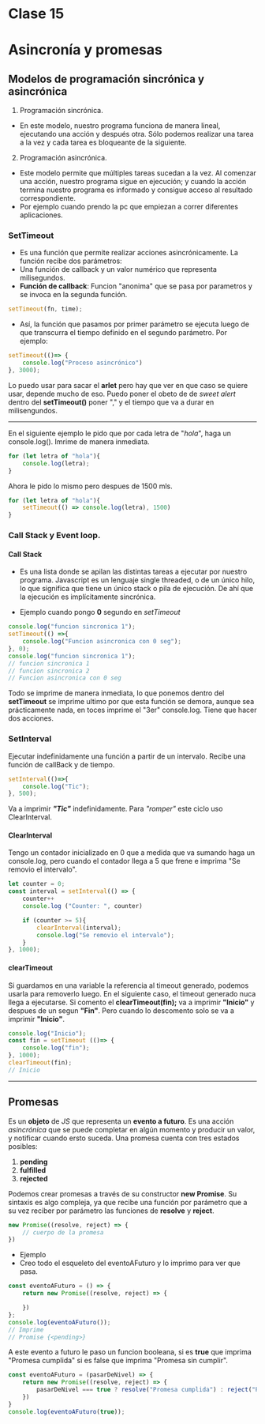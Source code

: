 # Clase 15
# Asincronía y promesas

## Modelos de programación sincrónica y asincrónica

1. Programación  sincrónica.
- En este modelo, nuestro programa funciona de manera lineal, ejecutando una acción y después otra. Sólo podemos realizar una tarea a la vez y cada tarea es bloqueante de la siguiente.
2. Programación  asincrónica.
- Este modelo permite que múltiples tareas sucedan a la vez. Al comenzar una acción, nuestro programa sigue en ejecución; y cuando la acción termina nuestro programa es informado y consigue acceso al resultado correspondiente.
- Por ejemplo cuando prendo la pc que empiezan a correr diferentes aplicaciones.

### SetTimeout

- Es una función que permite realizar acciones asincrónicamente. La función recibe dos parámetros:
- Una función de callback y un valor numérico que representa milisegundos.
- **Función de callback**: Funcion "anonima" que se pasa por parametros y se invoca en la segunda función.
```js
setTimeout(fn, time);
```
- Así, la función que pasamos por primer parámetro se ejecuta luego de que transcurra el tiempo definido en el segundo parámetro. Por ejemplo:
```js
setTimeout(()=> {
    console.log("Proceso asincrónico")
}, 3000);
```
Lo puedo usar para sacar el **arlet** pero hay que ver en que caso se quiere usar, depende mucho de eso.
Puedo poner el obeto de de *sweet alert*  dentro del **setTimeout()** poner "," y el tiempo que va a durar en milisengundos.

----
En el siguiente ejemplo le pido que por cada letra de "*hola*", haga un console.log().
Imrime de manera inmediata.
```js
for (let letra of "hola"){
    console.log(letra);
}
```
Ahora le pido lo mismo pero despues de 1500 mls.
```js
for (let letra of "hola"){
    setTimeout(() => console.log(letra), 1500)
}
```
### Call Stack y Event loop.
#### Call Stack
- Es una lista donde se apilan las distintas tareas a ejecutar por nuestro programa. Javascript es un lenguaje single threaded, o de un único hilo, lo que significa que tiene un único stack o pila de ejecución. De ahí que la ejecución es implícitamente sincrónica.

- Ejemplo cuando pongo **0** segundo en *setTimeout*
```js
console.log("funcion sincronica 1");
setTimeout(() =>{
    console.log("Funcion asincronica con 0 seg");
}, 0);
console.log("funcion sincronica 1");
// funcion sincronica 1
// funcion sincronica 2
// Funcion asincronica con 0 seg
```
Todo se imprime de manera inmediata, lo que ponemos dentro del **setTimeout** se imprime ultimo por que esta función se demora, aunque sea prácticamente nada, en toces imprime el "3er" console.log. Tiene que hacer dos acciones.

### SetInterval
Ejecutar indefinidamente una función a partir de un intervalo.
Recibe una función de callBack y de tiempo.
```js
setInterval(()=>{
    console.log("Tic");   
}, 500);
```
Va a imprimir ***"Tic"*** indefinidamente.
Para *"romper"* este ciclo uso ClearInterval.

#### ClearInterval

Tengo un contador inicializado en 0 que a medida que va sumando haga un console.log, pero cuando el contador llega a 5 que frene e imprima "Se removio el intervalo".

```js
let counter = 0;
const interval = setInterval(() => {
    counter++
    console.log ("Counter: ", counter)

    if (counter >= 5){
        clearInterval(interval);
        console.log("Se removio el intervalo");
    }
}, 1000);
```
#### clearTimeout
Si guardamos en una variable la referencia al timeout generado, podemos usarla para removerlo luego. En el siguiente caso, el timeout generado nuca llega a ejecutarse.
Si comento el **clearTimeout(fin);** va a imprimir **"Inicio"** y despues de un segun **"Fin"**. Pero cuando lo descomento solo se va a imprimir **"Inicio"**.
```js
console.log("Inicio");
const fin = setTimeout (()=> {
    console.log("fin");
}, 1000);
clearTimeout(fin);
// Inicio
```
---
## Promesas

Es un **objeto** de *JS* que representa un **evento a futuro**. Es una acción *asincrónica* que se puede completar en algún momento y producir un valor, y notificar cuando ersto suceda.
Una promesa cuenta con tres estados posibles:
1.  **pending**
2.  **fulfilled**
3.  **rejected**
  
Podemos crear promesas a través de su constructor **new Promise**. Su sintaxis es algo compleja, ya que recibe una función por parámetro que a su vez reciber por parámetro las funciones de **resolve** y **reject**.
```js
new Promise((resolve, reject) => {
    // cuerpo de la promesa
})
```
- Ejemplo
- Creo todo el esqueleto del eventoAFuturo y lo imprimo para ver que pasa.
```js
const eventoAFuturo = () => {
    return new Promise((resolve, reject) => {

    })
};
console.log(eventoAFuturo());
// Imprime 
// Promise {<pending>}
```
A este evento a futuro le paso un funcion booleana, si es **true** que imprima "Promesa cumplida" si es false que imprima "Promesa sin cumplir".
```js
const eventoAFuturo = (pasarDeNivel) => {
    return new Promise((resolve, reject) => {
        pasarDeNivel === true ? resolve("Promesa cumplida") : reject("Promesa sin cumplir");
    })
}
console.log(eventoAFuturo(true));
```